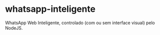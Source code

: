 # whatsapp-inteligente
WhatsApp Web Inteligente, controlado (com ou sem interface visual) pelo NodeJS.
